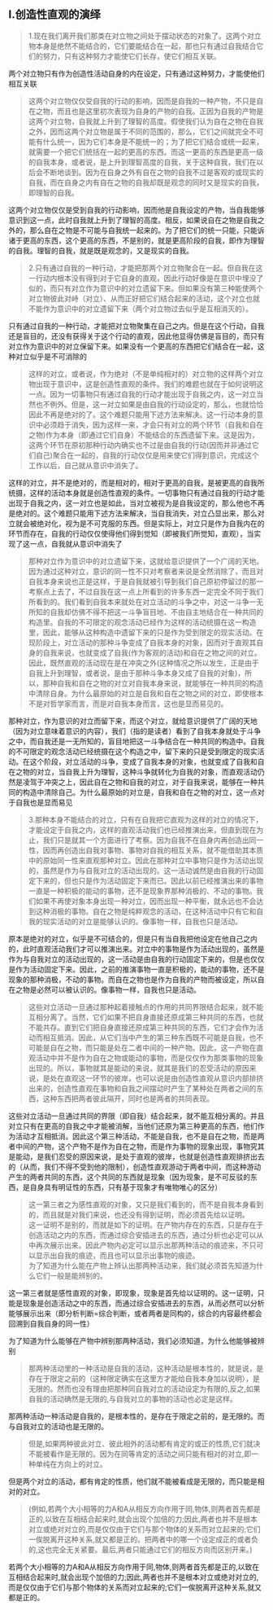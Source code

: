 <h2>I.创造性直观的演绎</h2><blockquote data-pid="nMayQ6u9">1.现在我们离开我们那类在对立物之间处于摆动状态的对象了。这两个对立物本身是绝然不能结合的，它们要能结合在一起，那也只有通过自我结合它们的努力，只有这种努力才能使它们长存，使它们相互关联。</blockquote><p data-pid="JYofkf8q">两个对立物只有作为创造性活动自身的内在设定，只有通过这种努力，才能使他们相互关联</p><blockquote data-pid="3OUVr0zT">这两个对立物仅仅受自我的行动的影响，因而是自我的一种产物，不只是自在之物，而且也是这里初次表现为自身的产物的自我。正因为自我的产物是这两个对立物，自我就上升到了理智的高度。假使我们认为自在之物在自我之外，因而这两个对立物是属于不同的范围的，那么，它们之间就完全不可能有什么统一，因为它们本身是不能统一的；为了把它们结合或统一起来，就需要一个把它们统括在一起的更高的东西。而这一更高的东西是更高一级的自我本身，或者说，是上升到理智高度的自我，关于这种自我，我们在以后会不断地谈到。因为在自身之外有自在之物的自我不过是客观的或现实的自我，而在自身之内有自在之物的自我却既是观念的同时又是现实的自我，即理智的自我。</blockquote><p data-pid="ow54Knxb">这两个对立物仅仅是受到自我的行动影响，因而他是自我设定的产物，当自我能够意识到这一点，此时自我就上升到了理智的高度。相反，如果说自在之物是自我之外的，那么自在之物是不可能与自我统一起来的。为了把它们的统一只能，只能诉诸于更高的东西，这个更高的东西，不是别的，就是更高阶段的自我，即作为理智的自我。理智的自我，就是既是观念的，又是现实的自我。</p><blockquote data-pid="y7fUOIzv">2.只有通过自我的一种行动，才能把那两个对立物聚合在一起。但自我在这一行动内根本没有得到对于它自身的直观，因此行动好像是在意识中埋没了似的，而只有对立作为意识中的对立遗留下来。但如果没有第三种能使两个对立物彼此对峙（对立）、从而正好把它们结合起来的活动，这个对立也就不能作为意识中的对立遗留下来（两个对立物过去似乎是互相消灭的）。</blockquote><p data-pid="hP7E5qFW">只有通过自我的一种行动，才能把对立物聚集在自己之内。但是在这个行动，自我还是盲目的，还没有获得关于这个行动的直观，因此他显得仿佛是盲目的，而只有对立作为意识中的对立保留下来。如果没有一个更高的东西把它们结合在一起，这种对立似乎是不可消除的</p><blockquote data-pid="11Fuq61l">这样的对立，或者说，作为绝对（不是单纯相对的）对立物的这样两个对立物出现于意识中，这是创造性直观的条件。我们的难题也就在于如何说明这一点。因为一切事物只有通过自我的行动才能出现于自我之内，这一对立当然也不例外。但是，这一对立如果是由自我的行动设定的，那么，也就恰恰因此不再是绝对的了。这个难题只能用下述方法来解决。这一行动本身的意识中必须趋于消失，因为这样一来，才会只有对立的两个环节（自我和自在之物)作为本身（即通过它们自身）不能结合的东西遗留下来。这是因为，这两个环节在原初那种行动内确实也不过是由自我的行动(因而并非通过它们自己)聚合在一起的，自我的行动仅仅是用来使它们得到意识，完成这个工作以后，自己就从意识中消失了。</blockquote><p data-pid="W4glJ-EC">这样的对立，并不是绝对的，而是相对的，相对于更高的自我，是被更高的自我所统摄，这样的活动本身就是创造性直观的条件。一切事物只有通过自我的行动才能出现于自我之内，这一对立也是如此，当对立被视为是自我设定的，那么他也不再是绝对的。这个难题只能用下述方法来解决，当自我消失，对立凸显出来，那么对立就会被绝对化，视为是不可克服的东西。但是实际上，对立只是作为自我内在的环节而存在，自我的行动仅仅使得他们得到觉知（即被我们所觉知，直观），当实现了这一点，自我就从意识中消失了</p><blockquote data-pid="PBoq_TPz">那种对立作为意识中的对立遗留下来，这就给意识提供了一个广阔的天地。因为通过这种对立，意识的同一性不只对考察者来说是全然消除了，而且对自我本身来说也正是这样，于是自我就被引导到我们自己原初停留过的那一考察点上去了，不过自我在这一点上所看到的许多东西一定完全不同于我们所看到的。我们看到自我本来就处在对立活动的斗争之中，对这一斗争一无所知的自我却仿佛不得不把这一斗争盲目地、不由自主地结合在一种共同的构造里。自我的不可限定的观念活动已经作为这样的活动统摄在这一构造里，因此，能够从这种构造中遗留下来的只是作为受到限定的现实活动。在现阶段上，对立活动的那种斗争变成了自我本身的对象，因而对于直观其自身的自我来说，也就变成了自我(作为客观的活动)和自在之物之间的对立。因此，既然直观的活动现在是在冲突之外(这种情况之所以发生，正是由于自我上升到理智，或者说，是由于那种斗争本身又成了自我的对象)，所以，那种自我和自在之物的对立对自我本身来说，就能够在一种共同的构造中清除自身。为什么最原始的对立是自我和自在之物之间的对立，即使根本不是对哲学家而言，而是对自我本身而言，这也是显而易见的。</blockquote><p data-pid="us3741Mh">那种对立，作为意识的对立而留下来，而这个对立，就给意识提供了广阔的天地（因为对立意味着意识的内容），我们（指的是读者）看到了自我本身就处于斗争之中，而自我还是一无所知的，盲目地把这一斗争结合在一种共同的构造中。自我的不可限定的观念活动已经统摄在这个构造之中，留下来的只是受到限定的现实活动。在这个阶段，对立活动的斗争，变成了自我本身的对象，也就变成了自我和自在之物的对立，当自我上升为理智，这种斗争就转化为自我的对象，而直观活动仍然是凌驾于冲突之上，因此自在之物和自我的对立，对于自我来说，能够在一种共同的构造中清除自己。为什么最原始的对立是，自我和自在之物的对立，这一点对于自我也是显而易见</p><blockquote data-pid="MDuv_ZsS">3.那种本身不能结合的对立，只有在自我把它直观为这样的对立的情况下，才能设定于自我之内，这样的直观活动我们也已经推演出来，但直到现在为止，我们只是就其一个方面进行了考察。因为自我不在自身内再创造出同一性，因而再创造出自我对事物、事物对自我的相互关系，就不能借助其本质中的原始同一性来直观那种对立。因此在那种对立中事物只是作为活动出现的，虽然是作为与自我对立的活动出现的。这一活动诚然是由自我的行动固定下来的，但也只是作为活动固定下来而已。因此以前已经推演出来的事物一直是一种积极的能动的事物，还不是现象界那种消极的、不动的事物。我们如果不再使对象本身出现一种对立，因而出现一种平衡，就永远也不会达到这种消极的事物。自在之物是纯粹观念的活动，在这种活动中只有它和自我的现实活动的对立是能够认识的。像事物一样，自我也只是活动。</blockquote><p data-pid="hrKzTcSX">原本是绝对的对立，似乎是不可结合的，但是只有当自我把他设定在他自己之内的，此时直观活动我们才可以推演出来。对立中的事物是作为活动出现的，虽然是作为与自我对立的活动出现的，这一活动是由自我的行动固定下来的，但是也仅仅是作为活动固定下来。因此，之前的推演事物一直是积极的，能动的事物，还不是现象的那种消极，不动的事物。而自在之物也是作为自我的产物而被设定，所以自在之物是必然可以被认识的。像事物一样，自我也只是活动。</p><blockquote data-pid="GqRHdrQw">这些对立活动一旦通过那种起着接触点的作用的共同界限结合起来，就不能互相分离了。当然，它们如果不把自身直接还原成第三种共同的东西，也就不能共存。直到它们把自身直接还原成第三种共同的东西，它们才会作为活动而相互抵消。因此，从它们当中产生的第三种东西既不可能是自我，也不可能是自在之物，而只能是处在二者中间的一种产物。因此，这一产物在直观活动中并不是作为自在之物或能动的事物，而是仅仅作为那类事物的现象出现的。所以，事物就其是能动的来说，就其是我们的忍受活动的原因来说，是处在直观这一环节的彼岸，也可以说是由创造性直观从意识内部排挤出来的，创造性直观在事物和自我之间摆动时产生了某种处在两者之间的东西，这种东西把两者彼此隔开，同时也是两者的共同表现。</blockquote><p data-pid="OfLaFBuu">这些对立活动一旦通过共同的界限（即自我）结合起来，就不能互相分离的。并且对立只有在更高的自我之中才能被消解，当他们还原为第三种更高的东西，他们作为活动才互相抵消。因此这个第三种活动，不能是自我，也不是自在之物，而是两者中间的产物，这个产物不是作为自在之物，而是作为事物的现象出现，事物究其是能动，是我们忍受的原因来说，是处于直观的彼岸，也就是创造性直观排挤出去的（从而，我们不得不受到他的限制），创造性直观游动于两者中间，而这种游动产生的两者共同的东西，这个共同的东西就是现象（因为现象，是不可反驳的东西，是自身具有明证性的东西，只有基于现象才有唯物唯心的区分）</p><blockquote data-pid="qdZBb9Ww">这一第三者之为感性直观的对象，又只是我们看到的，而不是自我本身看到的，而且就是对我们来说，也还没有得到证明，而必须首先给以证明。<br>这一证明不是别的，而就是如下的证明。在产物内存在的东西，只是存在于创造活动之内的东西，而通过综合安插进去的东西，通过分析也必定可以从中再次展示出来。因此产物内必定可以显示出那两种活动的痕迹来，不只可以显示出自我的痕迹，而且也可以显示出事物的痕迹。<br>为了知道为什么能在产物上辨认出那两种活动来，我们就必须首先知道为什么它们一般是能辨别的。</blockquote><p data-pid="wfwSnXQB">这一第三者就是感性直观的对象，即现象，现象是首先给以证明的。这一证明，只能是现象是创造活动之中的东西，而通过综合安插进去的东西，从而必然可以分析能够展示出来（即分析判断=综合判断，或者两者是同构的，综合的内容最终都会回溯到自我自身的同一性）</p><p data-pid="a-A_37Xx">为了知道为什么能够在产物中辨别那两种活动，我们必须知道，为什么他能够被辨别</p><blockquote data-pid="aXlpycZZ">那两种活动里的一种活动是自我的活动，这种活动是根本性的，就是说，是存在于限定之前的（这种限定确实在这里方才能给自我本身加以说明），是无限的。然而也没有理由把那种同自我对立的活动设定为有限的,反之,如果自我的活动确然是无限的,与自我对立的事物的活动也必定是这样。</blockquote><p data-pid="4dECPv2U">那两种活动一种活动是自我的，是根本性的，是存在于限定之前的，是无限的。而与自我对立的活动也是无限的。</p><blockquote data-pid="68ZpPL8L">但是,如果两种彼此对立、彼此相外的活动都有肯定的或正的性质,它们就决不能被看作是无限的。因为在同等肯定的活动之间只能有相对的对立,即一种单纯在方向上的对立。</blockquote><p data-pid="J9WtG-d7">但是两个对立的活动，都有肯定的性质，他们就不能被看成是无限的，而只能是相对的对立。</p><blockquote data-pid="H8ps-nbm">(例如,若两个大小相等的力A和A从相反方向作用于同,物体,则两者首先都是正的,以致在互相结合起来时,就会出现个加倍的力;因此,两者也并不是根本对立或绝对对立的,而是仅仅由于它们与那个物体的关系而对立起来的;它们一俟脱离开这种关系,就又都是正的。把两者中的哪一个设定成正的或者负的,这也完全无关紧要。最后,两者只能通过它们的相反方向而区别开来。)</blockquote><p data-pid="duIFkJr1">若两个大小相等的力A和A从相反方向作用于同,物体,则两者首先都是正的,以致在互相结合起来时,就会出现个加倍的力;因此,两者也并不是根本对立或绝对对立的,而是仅仅由于它们与那个物体的关系而对立起来的;它们一俟脱离开这种关系,就又都是正的。</p><p></p>